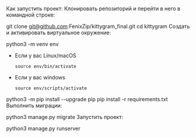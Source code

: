Как запустить проект:
Клонировать репозиторий и перейти в него в командной строке:

git clone git@github.com:FenixZip/kittygram_final.git
cd kittygram
Cоздать и активировать виртуальное окружение:

python3 -m venv env
* Если у вас Linux/macOS

    ```
    source env/bin/activate
    ```

* Если у вас windows

    ```
    source env/scripts/activate
    ```

python3 -m pip install --upgrade pip
pip install -r requirements.txt
Выполнить миграции:

python3 manage.py migrate
Запустить проект:

python3 manage.py runserver